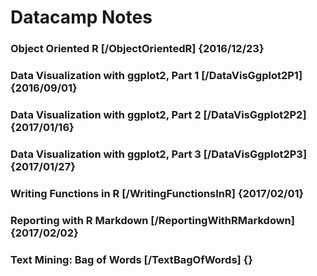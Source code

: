 # Datacamp Notes

### Object Oriented R                       [/ObjectOrientedR]       {2016/12/23}
### Data Visualization with ggplot2, Part 1 [/DataVisGgplot2P1]      {2016/09/01}
### Data Visualization with ggplot2, Part 2 [/DataVisGgplot2P2]      {2017/01/16}
### Data Visualization with ggplot2, Part 3 [/DataVisGgplot2P3]      {2017/01/27}
### Writing Functions in R                  [/WritingFunctionsInR]   {2017/02/01}
### Reporting with R Markdown               [/ReportingWithRMarkdown]{2017/02/02}
### Text Mining: Bag of Words               [/TextBagOfWords]        {}